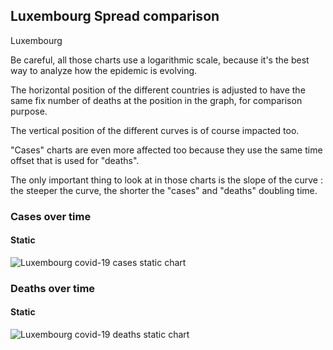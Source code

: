 ## Luxembourg Spread comparison 

Luxembourg



Be careful, all those charts use a logarithmic scale, because it's the best way to analyze how the epidemic is evolving.
 
The horizontal position of the different countries is adjusted to have the same fix number of deaths at the position in the graph, for comparison purpose.

The vertical position of the different curves is of course impacted too.

"Cases" charts are even more affected too because they use the same time offset that is used for "deaths".

The only important thing to look at in those charts is the slope of the curve : the steeper the curve, the shorter the "cases" and "deaths" doubling time.



 
### Cases over time
 
#### Static
![Luxembourg covid-19 cases static chart](https://raw.githubusercontent.com/madlag/coronavirus_study/master/notebooks/graphs/2020-03-20/countries/Luxembourg/2020-03-20_Luxembourg_deaths.png "Luxembourg covid-19 cases static chart")   

 
### Deaths over time
 
#### Static
![Luxembourg covid-19 deaths static chart](https://raw.githubusercontent.com/madlag/coronavirus_study/master/notebooks/graphs/2020-03-20/countries/Luxembourg/2020-03-20_Luxembourg_deaths.png "Luxembourg covid-19 deaths static chart")   

